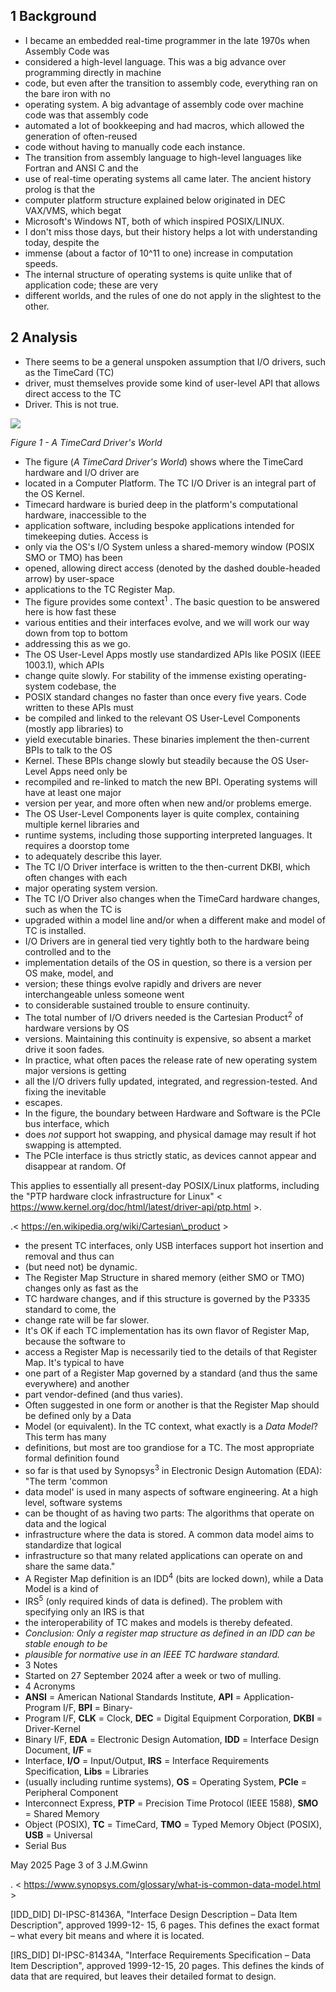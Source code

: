 ## 1 Background

- I became an embedded real-time programmer in the late 1970s when Assembly Code was
- considered a high-level language. This was a big advance over programming directly in machine
- code, but even after the transition to assembly code, everything ran on the bare iron with no
- operating system. A big advantage of assembly code over machine code was that assembly code
- automated a lot of bookkeeping and had macros, which allowed the generation of often-reused
- code without having to manually code each instance.
- The transition from assembly language to high-level languages like Fortran and ANSI C and the
- use of real-time operating systems all came later. The ancient history prolog is that the
- computer platform structure explained below originated in DEC VAX/VMS, which begat
- Microsoft's Windows NT, both of which inspired POSIX/LINUX.
- I don't miss those days, but their history helps a lot with understanding today, despite the
- immense (about a factor of 10^11 to one) increase in computation speeds.
- The internal structure of operating systems is quite unlike that of application code; these are very
- different worlds, and the rules of one do not apply in the slightest to the other.

## 2 Analysis

- There seems to be a general unspoken assumption that I/O drivers, such as the TimeCard (TC)
- driver, must themselves provide some kind of user-level API that allows direct access to the TC
- Driver. This is not true.

![](_page_0_Figure_22.jpeg)

*Figure 1 - A TimeCard Driver's World*

- The figure (*A TimeCard Driver's World*) shows where the TimeCard hardware and I/O driver are
- located in a Computer Platform. The TC I/O Driver is an integral part of the OS Kernel.
- Timecard hardware is buried deep in the platform's computational hardware, inaccessible to the
- application software, including bespoke applications intended for timekeeping duties. Access is
- only via the OS's I/O System unless a shared-memory window (POSIX SMO or TMO) has been
- opened, allowing direct access (denoted by the dashed double-headed arrow) by user-space
- applications to the TC Register Map.
- The figure provides some context<sup>1</sup> . The basic question to be answered here is how fast these
- various entities and their interfaces evolve, and we will work our way down from top to bottom
- addressing this as we go.
- The OS User-Level Apps mostly use standardized APIs like POSIX (IEEE 1003.1), which APIs
- change quite slowly. For stability of the immense existing operating-system codebase, the
- POSIX standard changes no faster than once every five years. Code written to these APIs must
- be compiled and linked to the relevant OS User-Level Components (mostly app libraries) to
- yield executable binaries. These binaries implement the then-current BPIs to talk to the OS
- Kernel. These BPIs change slowly but steadily because the OS User-Level Apps need only be
- recompiled and re-linked to match the new BPI. Operating systems will have at least one major
- version per year, and more often when new and/or problems emerge.
- The OS User-Level Components layer is quite complex, containing multiple kernel libraries and
- runtime systems, including those supporting interpreted languages. It requires a doorstop tome
- to adequately describe this layer.
- The TC I/O Driver interface is written to the then-current DKBI, which often changes with each
- major operating system version.
- The TC I/O Driver also changes when the TimeCard hardware changes, such as when the TC is
- upgraded within a model line and/or when a different make and model of TC is installed.
- I/O Drivers are in general tied very tightly both to the hardware being controlled and to the
- implementation details of the OS in question, so there is a version per OS make, model, and
- version; these things evolve rapidly and drivers are never interchangeable unless someone went
- to considerable sustained trouble to ensure continuity.
- The total number of I/O drivers needed is the Cartesian Product<sup>2</sup> of hardware versions by OS
- versions. Maintaining this continuity is expensive, so absent a market drive it soon fades.
- In practice, what often paces the release rate of new operating system major versions is getting
- all the I/O drivers fully updated, integrated, and regression-tested. And fixing the inevitable
- escapes.
- In the figure, the boundary between Hardware and Software is the PCIe bus interface, which
- does *not* support hot swapping, and physical damage may result if hot swapping is attempted.
- The PCIe interface is thus strictly static, as devices cannot appear and disappear at random. Of

 This applies to essentially all present-day POSIX/Linux platforms, including the "PTP hardware clock infrastructure for Linux" < https://www.kernel.org/doc/html/latest/driver-api/ptp.html >.

.< https://en.wikipedia.org/wiki/Cartesian\_product >

- the present TC interfaces, only USB interfaces support hot insertion and removal and thus can
- (but need not) be dynamic.
- The Register Map Structure in shared memory (either SMO or TMO) changes only as fast as the
- TC hardware changes, and if this structure is governed by the P3335 standard to come, the
- change rate will be far slower.
- It's OK if each TC implementation has its own flavor of Register Map, because the software to
- access a Register Map is necessarily tied to the details of that Register Map. It's typical to have
- one part of a Register Map governed by a standard (and thus the same everywhere) and another
- part vendor-defined (and thus varies).
- Often suggested in one form or another is that the Register Map should be defined only by a Data
- Model (or equivalent). In the TC context, what exactly is a *Data Model*? This term has many
- definitions, but most are too grandiose for a TC. The most appropriate formal definition found
- so far is that used by Synopsys<sup>3</sup> in Electronic Design Automation (EDA): "The term 'common
- data model' is used in many aspects of software engineering. At a high level, software systems
- can be thought of as having two parts: The algorithms that operate on data and the logical
- infrastructure where the data is stored. A common data model aims to standardize that logical
- infrastructure so that many related applications can operate on and share the same data."
- A Register Map definition is an IDD<sup>4</sup> (bits are locked down), while a Data Model is a kind of
- IRS<sup>5</sup> (only required kinds of data is defined). The problem with specifying only an IRS is that
- the interoperability of TC makes and models is thereby defeated.
- *Conclusion: Only a register map structure as defined in an IDD can be stable enough to be*
- *plausible for normative use in an IEEE TC hardware standard.*
- 3 Notes
- Started on 27 September 2024 after a week or two of mulling.
- 4 Acronyms
- **ANSI** = American National Standards Institute, **API** = Application-Program I/F, **BPI** = Binary-
- Program I/F, **CLK** = Clock, **DEC** = Digital Equipment Corporation, **DKBI** = Driver-Kernel
- Binary I/F, **EDA** = Electronic Design Automation, **IDD** = Interface Design Document, **I/F** =
- Interface, **I/O** = Input/Output, **IRS** = Interface Requirements Specification, **Libs** = Libraries
- (usually including runtime systems), **OS** = Operating System, **PCIe** = Peripheral Component
- Interconnect Express, **PTP** = Precision Time Protocol (IEEE 1588), **SMO** = Shared Memory
- Object (POSIX), **TC** = TimeCard, **TMO** = Typed Memory Object (POSIX), **USB** = Universal
- Serial Bus

May 2025 Page 3 of 3 J.M.Gwinn

. < https://www.synopsys.com/glossary/what-is-common-data-model.html >

 [IDD\_DID] DI-IPSC-81436A, "Interface Design Description – Data Item Description", approved 1999-12- 15, 6 pages. This defines the exact format – what every bit means and where it is located.

 [IRS\_DID] DI-IPSC-81434A, "Interface Requirements Specification – Data Item Description", approved 1999-12-15, 20 pages. This defines the kinds of data that are required, but leaves their detailed format to design.